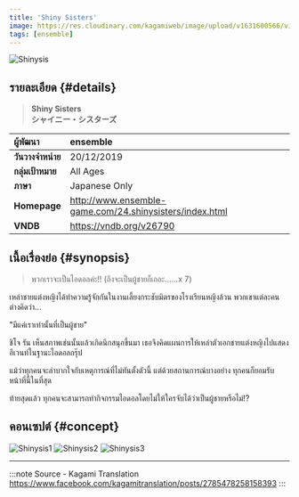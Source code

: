```yaml
---
title: 'Shiny Sisters'
image: https://res.cloudinary.com/kagamiweb/image/upload/v1631600566/visualnovel/preview/shinysis.jpg
tags: [ensemble]
---
```


![Shinysis](https://res.cloudinary.com/kagamiweb/image/upload/v1631600566/visualnovel/preview/shinysis.jpg)

## รายละเอียด {#details}

> **Shiny Sisters**  
> **シャイニー・シスターズ**

| ผู้พัฒนา | ensemble |
| :---- | :---- |
| **วันวางจำหน่าย** | 20/12/2019 |
| **กลุ่มเป้าหมาย** | All Ages |
| **ภาษา** | Japanese Only |
| **Homepage** | http://www.ensemble-game.com/24.shinysisters/index.html |
| **VNDB** | https://vndb.org/v26790 |

## เนื้อเรื่องย่อ {#synopsis}

> พวกเราจะเป็นไอดอลค่ะ!!
> (ถึงจะเป็นผู้ชายก็เถอะ......x 7)

เหล่าชายแต่งหญิงได้ทำความรู้จักกันในงานเลี้ยงกระชับมิตรของโรงเรียนหญิงล้วน
พวกเขาแต่ละคนต่างคิดว่า...

"มีแค่เราเท่านั้นที่เป็นผู้ชาย"

ชิโจ รัน เห็นสภาพเช่นนั้นแล้วเกิดนึกสนุกขึ้นมา เธอจึงคิดแผนการให้เหล่าตัวเอกชายแต่งหญิงไปแสดงอีเวนท์ในฐานะไอดอลกรุ๊ป

แม้ว่าทุกคนจะลำบากใจกับเหตุการณ์ที่ไม่ทันตั้งตัวนี้ แต่ด้วยสถานการณ์บางอย่าง ทุกคนก็ยอมรับหน้าที่นี้ในที่สุด

ท้ายสุดแล้ว ทุกคนจะสามารถทำกิจกรรมไอดอลโดยไม่ให้ใครจับได้ว่าเป็นผู้ชายหรือไม่!?

## คอนเซปต์ {#concept}

![Shinysis1](https://res.cloudinary.com/kagamiweb/image/upload/v1631600566/visualnovel/preview/shinysis_concept1.jpg)
![Shinysis2](https://res.cloudinary.com/kagamiweb/image/upload/v1631600566/visualnovel/preview/shinysis_concept2.jpg)
![Shinysis3](https://res.cloudinary.com/kagamiweb/image/upload/v1631600566/visualnovel/preview/shinysis_concept3.jpg)

---
:::note Source - Kagami Translation
https://www.facebook.com/kagamitranslation/posts/2785478258158393
:::
